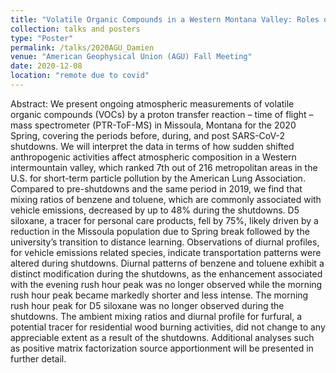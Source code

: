```yaml
---
title: "Volatile Organic Compounds in a Western Montana Valley: Roles of Residential Wood Burning and Impacts of SARS-CoV-2 Shutdowns"
collection: talks and posters
type: "Poster"
permalink: /talks/2020AGU_Damien
venue: "American Geophysical Union (AGU) Fall Meeting"
date: 2020-12-08
location: "remote due to covid"
---
```

Abstract: We present ongoing atmospheric measurements of volatile organic compounds (VOCs) by a proton transfer reaction – time of flight – mass spectrometer (PTR-ToF-MS) in Missoula, Montana for the 2020 Spring, covering the periods before, during, and post SARS-CoV-2 shutdowns. We will interpret the data in terms of how sudden shifted anthropogenic activities affect atmospheric composition in a Western intermountain valley, which ranked 7th out of 216 metropolitan areas in the U.S. for short-term particle pollution by the American Lung Association. Compared to pre-shutdowns and the same period in 2019, we find that mixing ratios of benzene and toluene, which are commonly associated with vehicle emissions, decreased by up to 48% during the shutdowns. D5 siloxane, a tracer for personal care products, fell by 75%, likely driven by a reduction in the Missoula population due to Spring break followed by the university’s transition to distance learning. Observations of diurnal profiles, for vehicle emissions related species, indicate transportation patterns were altered during shutdowns. Diurnal patterns of benzene and toluene exhibit a distinct modification during the shutdowns, as the enhancement associated with the evening rush hour peak was no longer observed while the morning rush hour peak became markedly shorter and less intense. The morning rush hour peak for D5 siloxane was no longer observed during the shutdowns. The ambient mixing ratios and diurnal profile for furfural, a potential tracer for residential wood burning activities, did not change to any appreciable extent as a result of the shutdowns. Additional analyses such as positive matrix factorization source apportionment will be presented in further detail.

